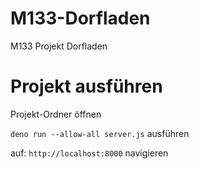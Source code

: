 # M133-Dorfladen
M133 Projekt Dorfladen

# Projekt ausführen
Projekt-Ordner öffnen

<code>deno run --allow-all server.js</code> ausführen

auf: <code>http://localhost:8000</code> navigieren

